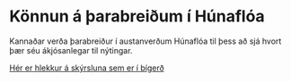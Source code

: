 # Könnun á þarabreiðum í Húnaflóa

Kannaðar verða þarabreiður í austanverðum Húnaflóa til þess að sjá hvort þær séu ákjósanlegar til nýtingar.

[Hér er hlekkur á skýrsluna sem er í bígerð](https://harkanatta.github.io/ssnv_trident/)
